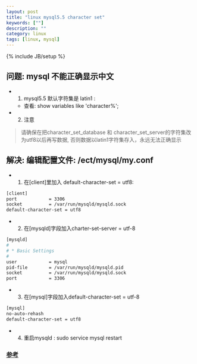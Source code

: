 ```yaml
---
layout: post
title: "linux mysql5.5 character set"
keywords: [""]
description: ""
category: linux
tags: [linux, mysql]
---
```

{% include JB/setup %}

## 问题: mysql 不能正确显示中文
* 1. mysql5.5 默认字符集是 latin1 :
    * 查看: show variables like 'character%';
* 2. 注意
> 请确保在把character_set_database 和
> character_set_server的字符集改为utf8以后再写数据,
> 否则数据以latin1字符集存入，永远无法正确显示

## 解决: 编辑配置文件: /ect/mysql/my.conf
* 1. 在[client]里加入 default-character-set = utf8:

```bash
[client]
port            = 3306
socket          = /var/run/mysqld/mysqld.sock
default-character-set = utf8
```

* 2. 在[mysqld]字段加入charter-set-server = utf-8

```bash
[mysqld]
#
# * Basic Settings
#
user            = mysql
pid-file        = /var/run/mysqld/mysqld.pid
socket          = /var/run/mysqld/mysqld.sock
port            = 3306
```

* 3. 在[mysql]字段加入default-character-set = utf-8

```bash
[mysql]
no-auto-rehash
default-character-set = utf8
```

* 4. 重启mysqld : sudo service mysql restart

### [参考](http://www.ha97.com/5359.html)
